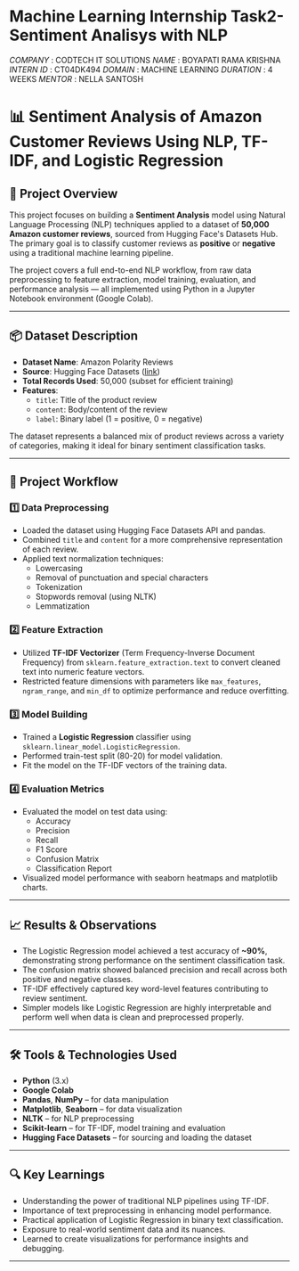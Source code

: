 # Machine Learning Internship Task2-Sentiment Analisys with NLP

*COMPANY* : CODTECH IT SOLUTIONS
*NAME* : BOYAPATI RAMA KRISHNA
*INTERN ID* : CT04DK494
*DOMAIN* : MACHINE LEARNING
*DURATION* : 4 WEEKS
*MENTOR* : NELLA SANTOSH

# 📊 Sentiment Analysis of Amazon Customer Reviews Using NLP, TF-IDF, and Logistic Regression

## 🧠 Project Overview

This project focuses on building a **Sentiment Analysis** model using Natural Language Processing (NLP) techniques applied to a dataset of **50,000 Amazon customer reviews**, sourced from Hugging Face's Datasets Hub. The primary goal is to classify customer reviews as **positive** or **negative** using a traditional machine learning pipeline.

The project covers a full end-to-end NLP workflow, from raw data preprocessing to feature extraction, model training, evaluation, and performance analysis — all implemented using Python in a Jupyter Notebook environment (Google Colab).

---

## 📦 Dataset Description

- **Dataset Name**: Amazon Polarity Reviews
- **Source**: Hugging Face Datasets ([link](https://huggingface.co/datasets/amazon_polarity))
- **Total Records Used**: 50,000 (subset for efficient training)
- **Features**:
  - `title`: Title of the product review
  - `content`: Body/content of the review
  - `label`: Binary label (1 = positive, 0 = negative)

The dataset represents a balanced mix of product reviews across a variety of categories, making it ideal for binary sentiment classification tasks.

---

## 🧪 Project Workflow

### 1️⃣ Data Preprocessing
- Loaded the dataset using Hugging Face Datasets API and pandas.
- Combined `title` and `content` for a more comprehensive representation of each review.
- Applied text normalization techniques:
  - Lowercasing
  - Removal of punctuation and special characters
  - Tokenization
  - Stopwords removal (using NLTK)
  - Lemmatization

### 2️⃣ Feature Extraction
- Utilized **TF-IDF Vectorizer** (Term Frequency-Inverse Document Frequency) from `sklearn.feature_extraction.text` to convert cleaned text into numeric feature vectors.
- Restricted feature dimensions with parameters like `max_features`, `ngram_range`, and `min_df` to optimize performance and reduce overfitting.

### 3️⃣ Model Building
- Trained a **Logistic Regression** classifier using `sklearn.linear_model.LogisticRegression`.
- Performed train-test split (80-20) for model validation.
- Fit the model on the TF-IDF vectors of the training data.

### 4️⃣ Evaluation Metrics
- Evaluated the model on test data using:
  - Accuracy
  - Precision
  - Recall
  - F1 Score
  - Confusion Matrix
  - Classification Report
- Visualized model performance with seaborn heatmaps and matplotlib charts.

---

## 📈 Results & Observations

- The Logistic Regression model achieved a test accuracy of **~90%**, demonstrating strong performance on the sentiment classification task.
- The confusion matrix showed balanced precision and recall across both positive and negative classes.
- TF-IDF effectively captured key word-level features contributing to review sentiment.
- Simpler models like Logistic Regression are highly interpretable and perform well when data is clean and preprocessed properly.

---

## 🛠️ Tools & Technologies Used

- **Python** (3.x)
- **Google Colab**
- **Pandas**, **NumPy** – for data manipulation
- **Matplotlib**, **Seaborn** – for data visualization
- **NLTK** – for NLP preprocessing
- **Scikit-learn** – for TF-IDF, model training and evaluation
- **Hugging Face Datasets** – for sourcing and loading the dataset

---

## 🔍 Key Learnings

- Understanding the power of traditional NLP pipelines using TF-IDF.
- Importance of text preprocessing in enhancing model performance.
- Practical application of Logistic Regression in binary text classification.
- Exposure to real-world sentiment data and its nuances.
- Learned to create visualizations for performance insights and debugging.

---

